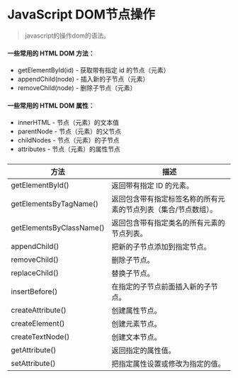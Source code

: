 # JavaScript DOM节点操作

>javascript的操作dom的语法。

#### 一些常用的 HTML DOM 方法：
+ getElementById(id) - 获取带有指定 id 的节点（元素） 
+ appendChild(node) - 插入新的子节点（元素） 
+ removeChild(node) - 删除子节点（元素）

#### 一些常用的 HTML DOM 属性：
+ innerHTML - 节点（元素）的文本值
+ parentNode - 节点（元素）的父节点
+ childNodes - 节点（元素）的子节点
+ attributes - 节点（元素）的属性节点

##### <span name="table"/>
| 方法  | 描述|
| ------------- | ------------- |
|getElementById()|	返回带有指定 ID 的元素。|
|getElementsByTagName()|	返回包含带有指定标签名称的所有元素的节点列表（集合/节点数组）。|
|getElementsByClassName()|	返回包含带有指定类名的所有元素的节点列表。|
|appendChild()|	把新的子节点添加到指定节点。|
|removeChild()|	删除子节点。|
|replaceChild()|	替换子节点。|
|insertBefore()|	在指定的子节点前面插入新的子节点。|
|createAttribute()|	创建属性节点。|
|createElement()|	创建元素节点。|
|createTextNode()|	创建文本节点。|
|getAttribute()|	返回指定的属性值。|
|setAttribute()|	把指定属性设置或修改为指定的值。|


